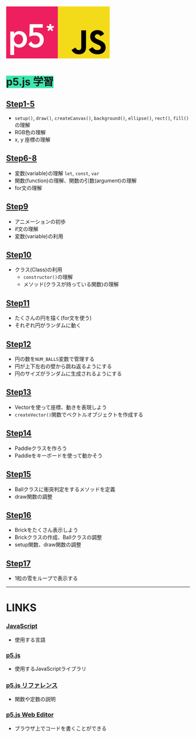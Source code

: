 ![p5logo](pics/p5logo.png)![jslogo](pics/jslogo.png)

# <span style="background: #3be8b0">p5.js 学習</span>

## [Step1-5](https://github.com/Seigakuin/todays_task/tree/master/docs/p5js/p5js-1.md)

* `setup()`, `draw()`, `createCanvas()`, `background()`, `ellipse()`,  `rect()`, `fill()` の理解
* RGB色の理解
* x, y 座標の理解

## [Step6-8](https://github.com/Seigakuin/todays_task/tree/master/docs/p5js/p5js-2.md)

* 変数(variable)の理解  `let`, `const`, `var`
* 関数(function)の理解、関数の引数(argument)の理解
* for文の理解


## [Step9](https://github.com/Seigakuin/todays_task/tree/master/docs/p5js/p5js-3.md)

* アニメーションの初歩
* if文の理解
* 変数(variable)の利用


## [Step10](https://github.com/Seigakuin/todays_task/tree/master/docs/p5js/p5js-4.md)

* クラス(Class)の利用
  * `constructor()`の理解
  * メソッド(クラスが持っている関数)の理解



## [Step11](https://github.com/Seigakuin/todays_task/tree/master/docs/p5js/p5js-5.md)

* たくさんの円を描く(for文を使う)
* それぞれ円がランダムに動く



## [Step12](https://github.com/Seigakuin/todays_task/tree/master/docs/p5js/p5js-6.md)

* 円の数を`NUM_BALLS`変数で管理する
* 円が上下左右の壁から跳ね返るようにする
* 円のサイズがランダムに生成されるようにする



## [Step13](https://github.com/Seigakuin/todays_task/tree/master/docs/p5js/p5js-7.md)

* Vectorを使って座標、動きを表現しよう
* `createVector()`関数でベクトルオブジェクトを作成する



## [Step14](https://github.com/Seigakuin/todays_task/tree/master/docs/p5js/p5js-step14.md)

* Paddleクラスを作ろう
* Paddleをキーボードを使って動かそう



## [Step15](https://github.com/Seigakuin/todays_task/tree/master/docs/p5js/p5js-step15.md)

* Ballクラスに衝突判定をするメソッドを定義
* draw関数の調整



## [Step16](https://github.com/Seigakuin/todays_task/tree/master/docs/p5js/p5js-step16.md)

* Brickをたくさん表示しよう
* Brickクラスの作成、Ballクラスの調整
* setup関数、draw関数の調整



## [Step17](https://github.com/Seigakuin/todays_task/tree/master/docs/p5js/p5js-step17.md)

* 1粒の雪をループで表示する




---



# LINKS

### [JavaScript](https://developer.mozilla.org/ja/docs/Web/JavaScript) 

* 使用する言語

### [p5.js](https://p5js.org/) 

* 使用するJavaScriptライブラリ

### [p5.js リファレンス](https://p5js.org/reference/) 

* 関数や定数の説明

### [p5.js Web Editor](https://editor.p5js.org/) 

* ブラウザ上でコードを書くことができる